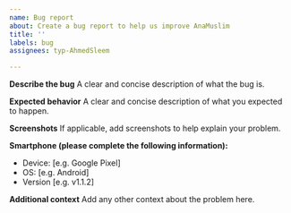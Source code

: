 ```yaml
---
name: Bug report
about: Create a bug report to help us improve AnaMuslim
title: ''
labels: bug
assignees: typ-AhmedSleem

---
```


**Describe the bug**
A clear and concise description of what the bug is.

**Expected behavior**
A clear and concise description of what you expected to happen.

**Screenshots**
If applicable, add screenshots to help explain your problem.

**Smartphone (please complete the following information):**
 - Device: [e.g. Google Pixel]
 - OS: [e.g. Android]
 - Version [e.g. v1.1.2]

**Additional context**
Add any other context about the problem here.
